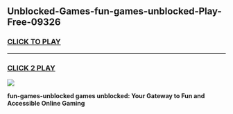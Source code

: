 
## Unblocked-Games-fun-games-unblocked-Play-Free-09326
<h3>
<a href="https://premium76.site?title=fun-games-unblocked&ref=10A">CLICK TO PLAY</a></h3>
<hr>

<h3>
<a href="https://premium76.site?title=fun-games-unblocked&ref=10A">CLICK 2 PLAY</a>
  
</h3>

<a href="https://premium76.site?title=fun-games-unblocked&ref=10A"><img src="https://clearcache.store/games.png"></a>


**fun-games-unblocked games unblocked: Your Gateway to Fun and Accessible Online Gaming**
